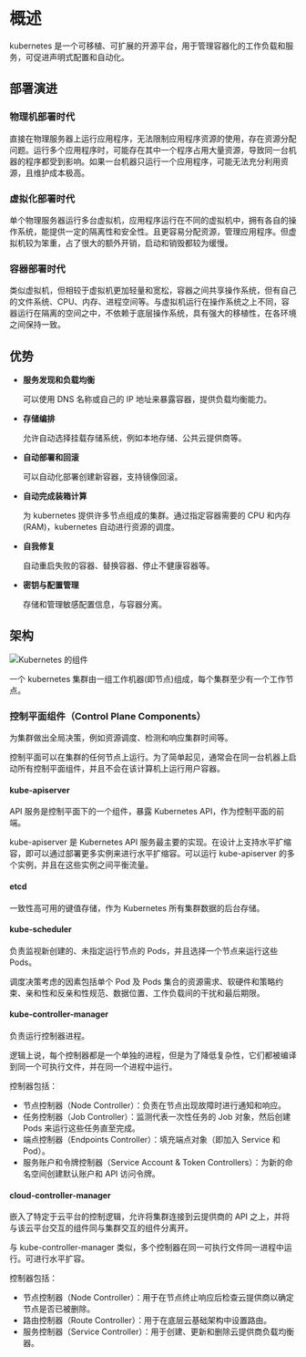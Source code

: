 # 概述

kubernetes 是一个可移植、可扩展的开源平台，用于管理容器化的工作负载和服务，可促进声明式配置和自动化。

## 部署演进

### 物理机部署时代

直接在物理服务器上运行应用程序，无法限制应用程序资源的使用，存在资源分配问题。运行多个应用程序时，可能存在其中一个程序占用大量资源，导致同一台机器的程序都受到影响。如果一台机器只运行一个应用程序，可能无法充分利用资源，且维护成本极高。

### 虚拟化部署时代

单个物理服务器运行多台虚拟机，应用程序运行在不同的虚拟机中，拥有各自的操作系统，能提供一定的隔离性和安全性。且更容易分配资源，管理应用程序。但虚拟机较为笨重，占了很大的额外开销，启动和销毁都较为缓慢。

### 容器部署时代

类似虚拟机，但相较于虚拟机更加轻量和宽松，容器之间共享操作系统，但有自己的文件系统、CPU、内存、进程空间等。与虚拟机运行在操作系统之上不同，容器运行在隔离的空间之中，不依赖于底层操作系统，具有强大的移植性，在各环境之间保持一致。

## 优势

* **服务发现和负载均衡**

  可以使用 DNS 名称或自己的 IP 地址来暴露容器，提供负载均衡能力。

* **存储编排**

  允许自动选择挂载存储系统，例如本地存储、公共云提供商等。

* **自动部署和回滚**

  可以自动化部署创建新容器，支持镜像回滚。

* **自动完成装箱计算**

  为 kubernetes 提供许多节点组成的集群。通过指定容器需要的 CPU 和内存(RAM)，kubernetes 自动进行资源的调度。

* **自我修复**

  自动重启失败的容器、替换容器、停止不健康容器等。

* **密钥与配置管理**

  存储和管理敏感配置信息，与容器分离。

## 架构

![Kubernetes 的组件](/images/components-of-kubernetes.svg)

一个 kubernetes 集群由一组工作机器(即节点)组成，每个集群至少有一个工作节点。

### 控制平面组件（Control Plane Components）

为集群做出全局决策，例如资源调度、检测和响应集群时间等。

控制平面可以在集群的任何节点上运行。为了简单起见，通常会在同一台机器上启动所有控制平面组件，并且不会在该计算机上运行用户容器。

#### kube-apiserver

API 服务是控制平面下的一个组件，暴露 Kubernetes API，作为控制平面的前端。

kube-apiserver 是 Kubernetes API 服务最主要的实现。在设计上支持水平扩缩容，即可以通过部署更多实例来进行水平扩缩容。可以运行 kube-apiserver 的多个实例，并且在这些实例之间平衡流量。

#### etcd

一致性高可用的键值存储，作为 Kubernetes 所有集群数据的后台存储。

#### kube-scheduler

负责监视新创建的、未指定运行节点的 Pods，并且选择一个节点来运行这些 Pods。

调度决策考虑的因素包括单个 Pod 及 Pods 集合的资源需求、软硬件和策略约束、亲和性和反亲和性规范、数据位置、工作负载间的干扰和最后期限。

#### kube-controller-manager

负责运行控制器进程。

逻辑上说，每个控制器都是一个单独的进程，但是为了降低复杂性，它们都被编译到同一个可执行文件，并在同一个进程中运行。

控制器包括：

* 节点控制器（Node Controller）：负责在节点出现故障时进行通知和响应。
* 任务控制器（Job Controller）：监测代表一次性任务的 Job 对象，然后创建 Pods 来运行这些任务直至完成。
* 端点控制器（Endpoints Controller）：填充端点对象（即加入 Service 和 Pod）。
* 服务账户和令牌控制器（Service Account & Token Controllers）：为新的命名空间创建默认账户和 API 访问令牌。

#### cloud-controller-manager

嵌入了特定于云平台的控制逻辑，允许将集群连接到云提供商的 API 之上，并将与该云平台交互的组件同与集群交互的组件分离开。

与 kube-controller-manager 类似，多个控制器在同一可执行文件同一进程中运行。可进行水平扩容。

控制器包括：

* 节点控制器（Node Controller）：用于在节点终止响应后检查云提供商以确定节点是否已被删除。
* 路由控制器（Route Controller）：用于在底层云基础架构中设置路由。
* 服务控制器（Service Controller）：用于创建、更新和删除云提供商负载均衡器。